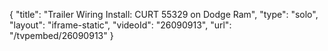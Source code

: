 {
    "title": "Trailer Wiring Install: CURT 55329 on Dodge Ram",
    "type": "solo",
    "layout": "iframe-static",
    "videoId": "26090913",
    "url": "\/tvpembed\/26090913"
}